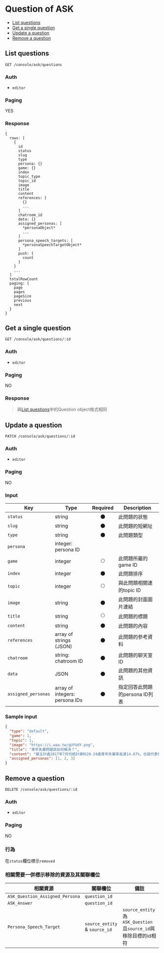 # Question of ASK

- [List questions](#list-questions)
- [Get a single question](#get-a-single-question)
- [Update a question](#update-a-question)
- [Remove a question](#remove-a-question)

## List questions
```
GET /console/ask/questions
```

### Auth
- `editor`

### Paging
YES

### Response
```
{
  rows: [
    {
      id
      status
      slug
      type
      persona: {}
      game: {}
      index
      topic_type
      topic_id
      image
      title
      content
      references: [
        {}
        ...
      ]
      chatroom_id
      data: {}
      assigned_personas: [
        *personaObject*
        ...
      ]
      persona_speech_targets: [
        *personaSpeechTargetObject*
      ]
      push: {
        count
      }
    }
    ...
  ]
  totalRowCount
  paging: {
    page
    pages
    pageSize
    previous
    next
  }
}
```

## Get a single question
```
GET /console/ask/questions/:id
```

### Auth
- `editor`

### Paging
NO

### Response

> 與[List questions](#list-questions)中的Question object格式相同

## Update a question
```
PATCH /console/ask/questions/:id
```

### Auth
- `editor`

### Paging
NO

### Input

| Key | Type | Required | Description |
| --- | --- | :---: | --- |
| `status` | string | 🌑 | 此問題的狀態 |
| `slug` | string | 🌑 | 此問題的短網址 |
| `type` | string | 🌑 | 此問題類型 |
| `persona` | integer: persona ID |
| `game` | integer | 🌕 | 此問題所屬的game ID |
| `index` | integer | 🌑 | 此問題排序 |
| `topic` | integer | 🌕 | 與此問題相關連的topic ID |
| `image` | string | 🌑 | 此問題的封面圖片連結 |
| `title` | string | 🌕 | 此問題的標題 |
| `content` | string | 🌑 | 此問題的內容 |
| `references` | array of strings (JSON) | 🌑 | 此問題的參考資料 |
| `chatroom` | string: chatroom ID |  🌑 | 此問題的聊天室ID |
| `data` | JSON | 🌑 | 此問題的其他資訊 |
| `assigned_personas` | array of integers: persona IDs | 🌑 | 指定回答此問題的persona ID列表 |

### Sample input

```json
{
  "type": "default",
  "game": 1,
  "topic": 1,
  "image": "https://i.waa.tw/gUYUdY.png",
  "title": "青年失業問題該如何解決？",
  "content": "據主計處2017年7月份統計資料20-24歲青年失業率高達14.67%，也就代表每8個年輕人就有1位是屬失業狀態的。人力銀行分析其原因，主要為二：台灣的低薪環境、勞動環境惡劣；若再將30歲以下失業率計算進去，總數超過20萬人，比例已占全台近半失業率，這難道不是政府與企業該重視的警訊嗎？",
  "assigned_personas": [1, 2, 3]
}
```

## Remove a question
```
DELETE /console/ask/questions/:id
```

### Auth
- `editor`

### Paging
NO

### 行為
在`status`欄位標示`removed`

### 相關需要一併標示移除的資源及其關聯欄位

| 相關資源 | 關聯欄位 | 備註 |
| --- | --- | --- |
| `ASK_Question_Assigned_Persona` | `question_id` |
| `ASK_Answer` | `question_id` |
| `Persona_Speech_Target` | `source_entity` & `source_id` | `source_entity`為`ASK_Question`且`source_id`與移除目標的id相符 |
